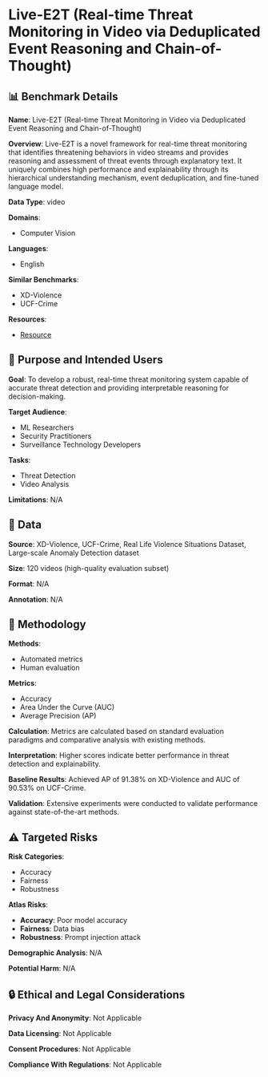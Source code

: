 # Live-E2T (Real-time Threat Monitoring in Video via Deduplicated Event Reasoning and Chain-of-Thought)

## 📊 Benchmark Details

**Name**: Live-E2T (Real-time Threat Monitoring in Video via Deduplicated Event Reasoning and Chain-of-Thought)

**Overview**: Live-E2T is a novel framework for real-time threat monitoring that identifies threatening behaviors in video streams and provides reasoning and assessment of threat events through explanatory text. It uniquely combines high performance and explainability through its hierarchical understanding mechanism, event deduplication, and fine-tuned language model.

**Data Type**: video

**Domains**:
- Computer Vision

**Languages**:
- English

**Similar Benchmarks**:
- XD-Violence
- UCF-Crime

**Resources**:
- [Resource](https://arxiv.org/abs/2509.18571)

## 🎯 Purpose and Intended Users

**Goal**: To develop a robust, real-time threat monitoring system capable of accurate threat detection and providing interpretable reasoning for decision-making.

**Target Audience**:
- ML Researchers
- Security Practitioners
- Surveillance Technology Developers

**Tasks**:
- Threat Detection
- Video Analysis

**Limitations**: N/A

## 💾 Data

**Source**: XD-Violence, UCF-Crime, Real Life Violence Situations Dataset, Large-scale Anomaly Detection dataset

**Size**: 120 videos (high-quality evaluation subset)

**Format**: N/A

**Annotation**: N/A

## 🔬 Methodology

**Methods**:
- Automated metrics
- Human evaluation

**Metrics**:
- Accuracy
- Area Under the Curve (AUC)
- Average Precision (AP)

**Calculation**: Metrics are calculated based on standard evaluation paradigms and comparative analysis with existing methods.

**Interpretation**: Higher scores indicate better performance in threat detection and explainability.

**Baseline Results**: Achieved AP of 91.38% on XD-Violence and AUC of 90.53% on UCF-Crime.

**Validation**: Extensive experiments were conducted to validate performance against state-of-the-art methods.

## ⚠️ Targeted Risks

**Risk Categories**:
- Accuracy
- Fairness
- Robustness

**Atlas Risks**:
- **Accuracy**: Poor model accuracy
- **Fairness**: Data bias
- **Robustness**: Prompt injection attack

**Demographic Analysis**: N/A

**Potential Harm**: N/A

## 🔒 Ethical and Legal Considerations

**Privacy And Anonymity**: Not Applicable

**Data Licensing**: Not Applicable

**Consent Procedures**: Not Applicable

**Compliance With Regulations**: Not Applicable
